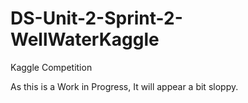 # DS-Unit-2-Sprint-2-WellWaterKaggle
Kaggle Competition

As this is a Work in Progress, It will appear a bit sloppy.
